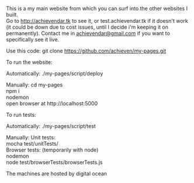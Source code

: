 This is a my main website from which you can surf into the other websites I built.      
Go to http://achievendar.tk to see it, or test.achievendar.tk if it doesn't work (it could be down due to cost issues, until I decide i'm keeping it on permanently).
Contact me in achievendar@gmail.com if you want to specifically see it live.   


Use this code:
git clone https://github.com/achieven/my-pages.git

To run the website:

Automatically:
./my-pages/script/deploy

Manually:
cd my-pages  
npm i  
nodemon  
open browser at http://localhost:5000  

To run tests:

Automatically:
./my-pages/script/test

Manually:
Unit tests:  
mocha test/unitTests/  
Browser tests:  (temporarily with node)   
nodemon  
node test/browserTests/browserTests.js  





The machines are hosted by digital ocean
